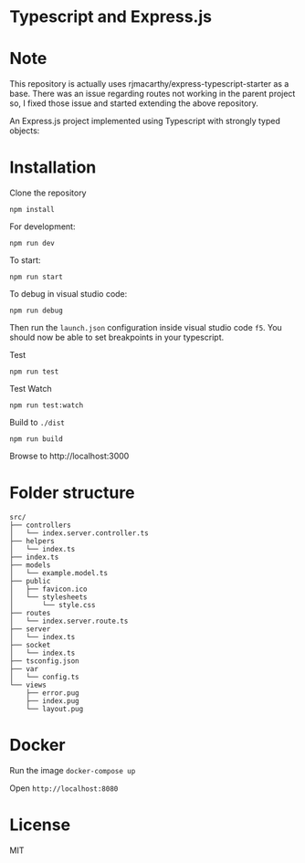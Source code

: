 Typescript and Express.js 
=========================

# Note

This repository is actually uses rjmacarthy/express-typescript-starter as a base.
There was an issue regarding routes not working in the parent project so, I fixed those issue and started extending the above repository.

An Express.js project implemented using Typescript with strongly typed objects:

# Installation

Clone the repository

```
npm install 
```

For development:
```
npm run dev
```

To start:
```
npm run start
```

To debug in visual studio code:
```
npm run debug
```

Then run the `launch.json` configuration inside visual studio code `f5`.  You should now be able to set breakpoints in your typescript.

Test
```
npm run test
```

Test Watch
```
npm run test:watch
```

Build to `./dist`
```
npm run build
```

Browse to http://localhost:3000


# Folder structure

```
src/
├── controllers
│   └── index.server.controller.ts
├── helpers
│   └── index.ts
├── index.ts
├── models
│   └── example.model.ts
├── public
│   ├── favicon.ico
│   └── stylesheets
│       └── style.css
├── routes
│   └── index.server.route.ts
├── server
│   └── index.ts
├── socket
│   └── index.ts
├── tsconfig.json
├── var
│   └── config.ts
└── views
    ├── error.pug
    ├── index.pug
    └── layout.pug
```

# Docker

Run the image `docker-compose up`

Open `http://localhost:8080`


# License

MIT

